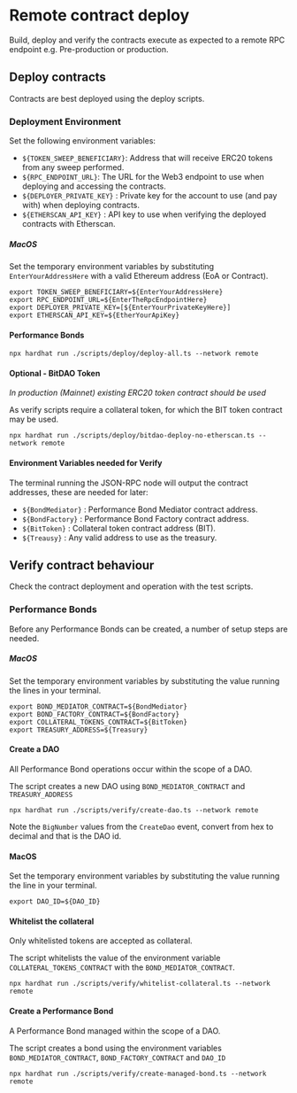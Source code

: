 # Remote contract deploy
Build, deploy and verify the contracts execute as expected to a remote RPC endpoint e.g. Pre-production or production.

## Deploy contracts
Contracts are best deployed using the deploy scripts.

### Deployment Environment
Set the following environment variables:
- `${TOKEN_SWEEP_BENEFICIARY}`: Address that will receive ERC20 tokens from any sweep performed.
- `${RPC_ENDPOINT_URL}`: The URL for the Web3 endpoint to use when deploying and accessing the contracts.
- `${DEPLOYER_PRIVATE_KEY}` : Private key for the account to use (and pay with) when deploying contracts.
- `${ETHERSCAN_API_KEY}` : API key to use when verifying the deployed contracts with Etherscan.

##### MacOS
Set the temporary environment variables by substituting `EnterYourAddressHere` with a valid Ethereum address (EoA or Contract).
```shell
export TOKEN_SWEEP_BENEFICIARY=${EnterYourAddressHere}
export RPC_ENDPOINT_URL=${EnterTheRpcEndpointHere}
export DEPLOYER_PRIVATE_KEY=[${EnterYourPrivateKeyHere}]
export ETHERSCAN_API_KEY=${EtherYourApiKey}
```

#### Performance Bonds
```shell
npx hardhat run ./scripts/deploy/deploy-all.ts --network remote
```

#### Optional - BitDAO Token
_In production (Mainnet) existing ERC20 token contract should be used_

As verify scripts require a collateral token, for which the BIT token contract may be used.

```shell
npx hardhat run ./scripts/deploy/bitdao-deploy-no-etherscan.ts --network remote
```


#### Environment Variables needed for Verify

The terminal running the JSON-RPC node will output the contract addresses, these are needed for later:
- `${BondMediator}` : Performance Bond Mediator contract address.
- `${BondFactory}` : Performance Bond Factory contract address.
- `${BitToken}` : Collateral token contract address (BIT).
- `${Treausy}` : Any valid address to use as the treasury.

## Verify contract behaviour
Check the contract deployment and operation with the test scripts.

### Performance Bonds
Before any Performance Bonds can be created, a number of setup steps are needed.

##### MacOS
Set the temporary environment variables by substituting the value running the lines in your terminal.
```shell
export BOND_MEDIATOR_CONTRACT=${BondMediator}
export BOND_FACTORY_CONTRACT=${BondFactory}
export COLLATERAL_TOKENS_CONTRACT=${BitToken}
export TREASURY_ADDRESS=${Treasury}
```

#### Create a DAO
All Performance Bond operations occur within the scope of a DAO.

The script creates a new DAO using `BOND_MEDIATOR_CONTRACT` and `TREASURY_ADDRESS`
```shell
npx hardhat run ./scripts/verify/create-dao.ts --network remote
```

Note the `BigNumber` values from the `CreateDao` event, convert from hex to decimal and that is the DAO id.

#### MacOS
Set the temporary environment variables by substituting the value running the line in your terminal.
```shell
export DAO_ID=${DAO_ID}
```

#### Whitelist the collateral
Only whitelisted tokens are accepted as collateral.

The script whitelists the value of the environment variable `COLLATERAL_TOKENS_CONTRACT` with the `BOND_MEDIATOR_CONTRACT`.
```shell
npx hardhat run ./scripts/verify/whitelist-collateral.ts --network remote
```

#### Create a Performance Bond
A Performance Bond managed within the scope of a DAO.

The script creates a bond using the environment variables `BOND_MEDIATOR_CONTRACT`, `BOND_FACTORY_CONTRACT` and `DAO_ID`
```shell
npx hardhat run ./scripts/verify/create-managed-bond.ts --network remote
```
